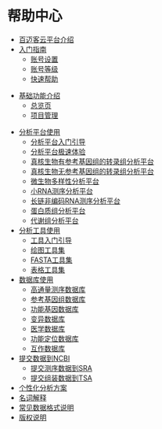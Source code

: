 # 帮助中心

* [百迈客云平台介绍](introduction.md)
* [入门指南](get-started.md)
    * [账号设置](get-started/account-settings.md)
    * [账号等级](get-started/payments.md)
    * [快速帮助](get-started/online-help.md)
[^_^]:
    * [快速体验](get-started/quick-start.md)
* [基础功能介绍](website-map.md)
    * [总览页](website-map/overview-page.md)
    * [项目管理](website-map/project-manage.md)
[^_^]:
[^_^]:        * [进展](website-map/project-progress.md)
[^_^]:        * [任务](website-map/task-manage.md)
[^_^]:        * [数据](website-map/data-manage.md)
[^_^]:
        * [样品](website-map/sample-manage.md)
    * [分析](website-map/analyse.md)
    * [数据库](website-map/database.md)
    * [云组](website-map/cloud-group.md)
    * [赚取云豆](website-map/bean.md)
    * [快速体验](get-started/quick-start.md)
* [分析平台使用](workflow-on-bmkcloud.md)
    * [分析平台入门引导](workflow-on-bmkcloud/workflow-help.md)
    * [分析平台极速体验](workflow-on-bmkcloud/quick-use-workflow.md)
    * [真核生物有参考基因组的转录组分析平台](workflow-on-bmkcloud/ref-help.md)
    * [真核生物无参考基因组的转录组分析平台](workflow-on-bmkcloud/noref-help.md)
    * [微生物多样性分析平台](workflow-on-bmkcloud/microbial-diversity-help.md)
    * [小RNA测序分析平台](workflow-on-bmkcloud/sran-help.md)
    * [长链非编码RNA测序分析平台](workflow-on-bmkcloud/lncrna-help.md)
    * [蛋白质组分析平台](workflow-on-bmkcloud/protein-help.md)
    * [代谢组分析平台](workflow-on-bmkcloud/metabolism-help.md)
* [分析工具使用](tools-on-bmkcloud.md)
    * [工具入门引导](tools-on-bmkcloud/tools-help.md)
    * [绘图工具集](tools-on-bmkcloud/drawtools-help.md)
    * [FASTA工具集](tools-on-bmkcloud/fasta-help.md)
    * [表格工具集](tools-on-bmkcloud/table-help.md)
* [数据库使用](public-database.md)
    * [高通量测序数据库](public-database/sra-on-bmkcloud.md)
    * [参考基因组数据库](public-database/reference-database.md)
    * [功能基因数据库](public-database/gene-database.md)
    * [变异数据库](public-database/variant-database.md)
    * [医学数据库](public-database/clinical-database.md)
    * [功能定位数据库](public-database/qtl-database.md)
    * [互作数据库](public-database/interaction-database.md)
* [提交数据到NCBI](submit-data-to-NCBI.md)
    * [提交测序数据到SRA](submit-data-to-NCBI/submit-data-to-SRA-directly.md)
    * [提交组装数据到TSA](submit-data-to-NCBI/submit-data-to-TSA.md)
* [个性化分析方案](personal-analyse.md)
* [名词解释](word-explanation.md)
* [常见数据格式说明](file-format-intro.md)
* [版权说明](software-copyright.md)